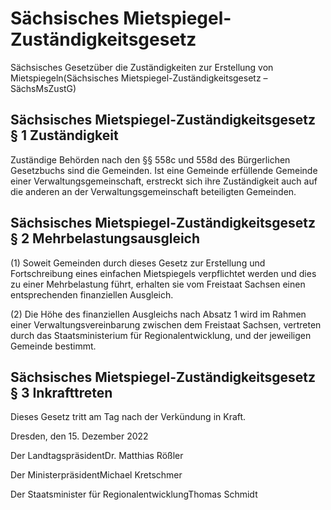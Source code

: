 # Sächsisches Mietspiegel-Zuständigkeitsgesetz

Sächsisches Gesetzüber die Zuständigkeiten zur Erstellung von Mietspiegeln(Sächsisches Mietspiegel-Zuständigkeitsgesetz – SächsMsZustG)

## Sächsisches Mietspiegel-Zuständigkeitsgesetz § 1 Zuständigkeit

Zuständige Behörden nach den §§ 558c und 558d des Bürgerlichen Gesetzbuchs sind die Gemeinden. Ist eine Gemeinde erfüllende Gemeinde einer Verwaltungsgemeinschaft, erstreckt sich ihre Zuständigkeit auch auf die anderen an der Verwaltungsgemeinschaft beteiligten Gemeinden.


## Sächsisches Mietspiegel-Zuständigkeitsgesetz § 2 Mehrbelastungsausgleich

(1) Soweit Gemeinden durch dieses Gesetz zur Erstellung und Fortschreibung eines einfachen Mietspiegels verpflichtet werden und dies zu einer Mehrbelastung führt, erhalten sie vom Freistaat Sachsen einen entsprechenden finanziellen Ausgleich.

(2) Die Höhe des finanziellen Ausgleichs nach Absatz 1 wird im Rahmen einer Verwaltungsvereinbarung zwischen dem Freistaat Sachsen, vertreten durch das Staatsministerium für Regionalentwicklung, und der jeweiligen Gemeinde bestimmt.


## Sächsisches Mietspiegel-Zuständigkeitsgesetz § 3 Inkrafttreten

Dieses Gesetz tritt am Tag nach der Verkündung in Kraft.

Dresden, den 15. Dezember 2022

Der LandtagspräsidentDr. Matthias Rößler

Der MinisterpräsidentMichael Kretschmer

Der Staatsminister für RegionalentwicklungThomas Schmidt

